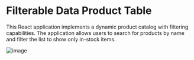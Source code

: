# Filterable Data Product Table

This React application implements a dynamic product catalog with filtering capabilities. 
The application allows users to search for products by name and filter the list to show only in-stock items.

![image](https://github.com/user-attachments/assets/67150ed6-c96a-4fae-999b-e97c1099fd7f)

